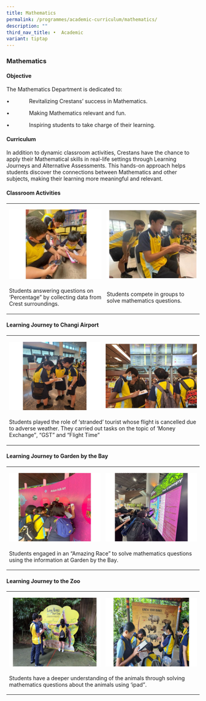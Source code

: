 ```yaml
---
title: Mathematics
permalink: /programmes/academic-curriculum/mathematics/
description: ""
third_nav_title: •	Academic
variant: tiptap
---
```

<h3>Mathematics</h3>
<h4>Objective</h4>
<p>The Mathematics Department is dedicated to:</p>
<p>•&nbsp;&nbsp;&nbsp;&nbsp;&nbsp;&nbsp;&nbsp;&nbsp;&nbsp;&nbsp;&nbsp;&nbsp;
Revitalizing Crestans’ success in Mathematics.</p>
<p>•&nbsp;&nbsp;&nbsp;&nbsp;&nbsp;&nbsp;&nbsp;&nbsp;&nbsp;&nbsp;&nbsp;&nbsp;
Making Mathematics relevant and fun.</p>
<p>•&nbsp;&nbsp;&nbsp;&nbsp;&nbsp;&nbsp;&nbsp;&nbsp;&nbsp;&nbsp;&nbsp;&nbsp;
Inspiring students to take charge of their learning.</p>
<h4>Curriculum</h4>
<p>In addition to dynamic classroom activities, Crestans have the chance
to apply their Mathematical skills in real-life settings through Learning
Journeys and Alternative Assessments. This hands-on approach helps students
discover the connections between Mathematics and other subjects, making
their learning more meaningful and relevant.</p>
<p></p>
<h4>Classroom Activities</h4>
<table style="minWidth: 50px">
<colgroup>
<col>
<col>
</colgroup>
<tbody>
<tr>
<td rowspan="1" colspan="1">
<p></p>
<div class="isomer-image-wrapper">
<img style="width: 100%" height="auto" width="100%" alt="" src="/images/Curriculum/math1.jpg">
</div>
</td>
<td rowspan="1" colspan="1">
<p></p>
<div class="isomer-image-wrapper">
<img style="width: 100%" height="auto" width="100%" alt="" src="/images/Curriculum/math2.jpg">
</div>
</td>
</tr>
<tr>
<td rowspan="1" colspan="1">
<p>Students answering questions on ‘Percentage” by collecting data from Crest
surroundings.</p>
</td>
<td rowspan="1" colspan="1">
<p>Students compete in groups to solve mathematics questions.</p>
</td>
</tr>
</tbody>
</table>
<p></p>
<h4>Learning Journey to Changi Airport</h4>
<table style="minWidth: 50px">
<colgroup>
<col>
<col>
</colgroup>
<tbody>
<tr>
<td rowspan="1" colspan="1">
<p></p>
<div class="isomer-image-wrapper">
<img style="width: 100%" height="auto" width="100%" alt="" src="/images/Curriculum/math3.jpg">
</div>
</td>
<td rowspan="1" colspan="1">
<p></p>
<div class="isomer-image-wrapper">
<img style="width: 100%" height="auto" width="100%" alt="" src="/images/Curriculum/math4.jpg">
</div>
</td>
</tr>
<tr>
<td rowspan="1" colspan="2">
<p>Students played the role of ‘stranded’ tourist whose flight is cancelled
due to adverse weather. They carried out tasks on the topic of ‘Money Exchange”,
“GST” and “Flight Time”</p>
</td>
</tr>
</tbody>
</table>
<p></p>
<h4>Learning Journey to Garden by the Bay</h4>
<table style="minWidth: 50px">
<colgroup>
<col>
<col>
</colgroup>
<tbody>
<tr>
<td rowspan="1" colspan="1">
<p></p>
<div class="isomer-image-wrapper">
<img style="width: 100%" height="auto" width="100%" alt="" src="/images/Curriculum/math5.jpg">
</div>
</td>
<td rowspan="1" colspan="1">
<p></p>
<div class="isomer-image-wrapper">
<img style="width: 100%" height="auto" width="100%" alt="" src="/images/Curriculum/math6.jpg">
</div>
</td>
</tr>
<tr>
<td rowspan="1" colspan="2">
<p>Students engaged in an “Amazing Race” to solve mathematics questions using
the information at Garden by the Bay.</p>
</td>
</tr>
</tbody>
</table>
<p></p>
<h4>Learning Journey to the Zoo</h4>
<table style="minWidth: 50px">
<colgroup>
<col>
<col>
</colgroup>
<tbody>
<tr>
<td rowspan="1" colspan="1">
<p></p>
<div class="isomer-image-wrapper">
<img style="width: 100%" height="auto" width="100%" alt="" src="/images/Curriculum/math7.jpg">
</div>
</td>
<td rowspan="1" colspan="1">
<p></p>
<div class="isomer-image-wrapper">
<img style="width: 100%" height="auto" width="100%" alt="" src="/images/Curriculum/math8.jpg">
</div>
</td>
</tr>
<tr>
<td rowspan="1" colspan="2">
<p>Students have a deeper understanding of the animals through solving mathematics
questions about the animals using ‘ipad”.</p>
</td>
</tr>
</tbody>
</table>
<p></p>